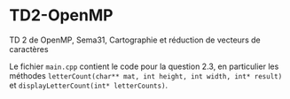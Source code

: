# TD2-OpenMP
TD 2 de OpenMP, Sema31, Cartographie et réduction de vecteurs de caractères

Le fichier `main.cpp` contient le code pour la question 2.3, en particulier les méthodes
`letterCount(char** mat, int height, int width, int* result)` et `displayLetterCount(int* letterCounts)`.
